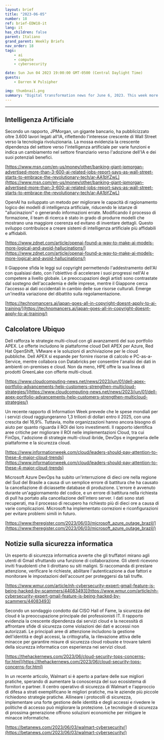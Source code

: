 ```yaml
---
layout: brief
title: "2023-06-05"
number: 18
ref: brief-EDW18-it
lang: it
has_children: false
parent: Italiano
grand_parent: Weekly Briefs
nav_order: 18
tags:
    - ai
    - compute
    - cybersecurity

date: Sun Jun 04 2023 19:00:00 GMT-0500 (Central Daylight Time)
guests:
    - Darren W Pulsipher

img: thumbnail.png
summary: "Digital transformation news for June 6, 2023. This week more jobs in AI, major cyber security breaches, and cloud technology best practices."
---
```




---

## Intelligenza Artificiale

Secondo un rapporto, JPMorgan, un gigante bancario, ha pubblicizzato oltre 3.600 lavori legati all'IA, riflettendo l'interesse crescente di Wall Street verso la tecnologia rivoluzionaria. La mossa evidenzia la crescente dipendenza del settore verso l'intelligenza artificiale per varie funzioni e indica un cambiamento nel settore finanziario verso l'adozione dell'IA e dei suoi potenziali benefici.

[https://www.msn.com/en-us/money/other/banking-giant-jpmorgan-advertised-more-than-3-600-ai-related-jobs-report-says-as-wall-street-starts-to-embrace-the-revolutionary-tech/ar-AA1bYZwL](https://www.msn.com/en-us/money/other/banking-giant-jpmorgan-advertised-more-than-3-600-ai-related-jobs-report-says-as-wall-street-starts-to-embrace-the-revolutionary-tech/ar-AA1bYZwL)

OpenAI ha sviluppato un metodo per migliorare le capacità di ragionamento logico dei modelli di intelligenza artificiale, riducendo le istanze di "allucinazioni" o generando informazioni errate. Modificando il processo di formazione, il team di ricerca è stato in grado di produrre modelli che mostrano una maggiore coerenza ed evitano di inventare dettagli. Questo sviluppo contribuisce a creare sistemi di intelligenza artificiale più affidabili e affidabili.

[https://www.zdnet.com/article/openai-found-a-way-to-make-ai-models-more-logical-and-avoid-hallucinations/](https://www.zdnet.com/article/openai-found-a-way-to-make-ai-models-more-logical-and-avoid-hallucinations/)

Il Giappone sfida le leggi sul copyright permettendo l'addestramento dell'AI con qualsiasi dato, con l'obiettivo di accelerare i suoi progressi nell'AI e competere a livello globale. Le preoccupazioni degli artisti sono contrastate dal sostegno dell'accademia e delle imprese, mentre il Giappone cerca l'accesso ai dati occidentali in cambio delle sue risorse culturali. Emerge un'inedita variazione del dibattito sulla regolamentazione.

[https://technomancers.ai/japan-goes-all-in-copyright-doesnt-apply-to-ai-training/](https://technomancers.ai/japan-goes-all-in-copyright-doesnt-apply-to-ai-training/)

## Calcolatore Ubiquo

Dell rafforza le strategie multi-cloud con gli avanzamenti del suo portfolio APEX. Le offerte includono le piattaforme cloud Dell APEX per Azure, Red Hat OpenShift, VMware e le soluzioni di archiviazione per le cloud pubbliche. Dell APEX si espande per fornire risorse di calcolo e PC-as-a-Service, mentre collabora con Databricks per consentire l'analisi dei dati in ambienti on-premises e cloud. Non da meno, HPE offre la sua linea di prodotti GreenLake con offerte multi-cloud.

[https://www.cloudcomputing-news.net/news/2023/jun/01/dell-apex-portfolio-advancements-help-customers-strengthen-multicloud-strategies/](https://www.cloudcomputing-news.net/news/2023/jun/01/dell-apex-portfolio-advancements-help-customers-strengthen-multicloud-strategies/)

Un recente rapporto di Information Week prevede che le spese mondiali per i servizi cloud raggiungeranno 1,3 trilioni di dollari entro il 2025, con una crescita del 16,9%. Tuttavia, molte organizzazioni hanno ancora bisogno di aiuto per quanto riguarda il ROI dei loro investimenti. Il rapporto identifica aree critiche per migliorare il ROI nelle implementazioni Cloud, tra cui FinOps, l'adozione di strategie multi-cloud ibride, DevOps e ingegneria delle piattaforme e la sicurezza cloud.

[https://www.informationweek.com/cloud/leaders-should-pay-attention-to-these-4-major-cloud-trends](https://www.informationweek.com/cloud/leaders-should-pay-attention-to-these-4-major-cloud-trends)

Microsoft Azure DevOps ha subito un'interruzione di dieci ore nella regione del Sud del Brasile a causa di un semplice errore di battitura che ha causato la cancellazione di diciassette database di produzione. L'errore è avvenuto durante un'aggiornamento del codice, e un errore di battitura nella richiesta di pull ha portato alla cancellazione dell'intero server. I dati sono stati recuperati, ma il processo di recupero ha richiesto più di dieci ore a causa di varie complicazioni. Microsoft ha implementato correzioni e riconfigurazioni per evitare problemi simili in futuro.

[https://www.theregister.com/2023/06/03/microsoft_azure_outage_brazil/](https://www.theregister.com/2023/06/03/microsoft_azure_outage_brazil/)

## Notizie sulla sicurezza informatica

Un esperto di sicurezza informatica avverte che gli truffatori mirano agli utenti di Gmail sfruttando una funzione di collaborazione. Gli utenti ricevono inviti fraudolenti che li dirottano su siti maligni. Si raccomanda di prestare attenzione, verificare le richieste, abilitare l'autenticazione a due fattori e monitorare le impostazioni dell'account per proteggersi da tali truffe.

[https://www.wmur.com/article/nh-cybersecurity-expert-gmail-feature-is-being-hacked-by-scammers/44083493](https://www.wmur.com/article/nh-cybersecurity-expert-gmail-feature-is-being-hacked-by-scammers/44083493)

Secondo un sondaggio condotto dal CISO Hall of Fame, la sicurezza del cloud è la preoccupazione principale dei professionisti IT. Il rapporto evidenzia la crescente dipendenza dai servizi cloud e la necessità di affrontare sfide di sicurezza come violazioni dei dati e accessi non autorizzati. Le principali aree di attenzione includono la gestione dell'identità e degli accessi, la crittografia, la rilevazione attiva delle minacce per garantire misure di sicurezza cloud robuste e trovare talenti della sicurezza informatica con esperienza nei servizi cloud.

[https://thehackernews.com/2023/06/cloud-security-tops-concerns-for.html](https://thehackernews.com/2023/06/cloud-security-tops-concerns-for.html)

In un recente articolo, Walmart si è aperto a parlare delle sue migliori pratiche, sperando di aumentare la conoscenza del suo ecosistema di fornitori e partner. Il centro operativo di sicurezza di Walmart e l'approccio di difesa a strati exemplificano le migliori pratiche, ma le aziende più piccole richiedono strategie pratiche. Allineare i protocolli di sicurezza, implementare una forte gestione delle identità e degli accessi e rivedere le politiche di accesso può migliorare la protezione. Le tecnologie di sicurezza di prossima generazione offrono soluzioni economiche per mitigare le minacce informatiche.

[https://betanews.com/2023/06/03/walmart-cybersecurity/](https://betanews.com/2023/06/03/walmart-cybersecurity/)


